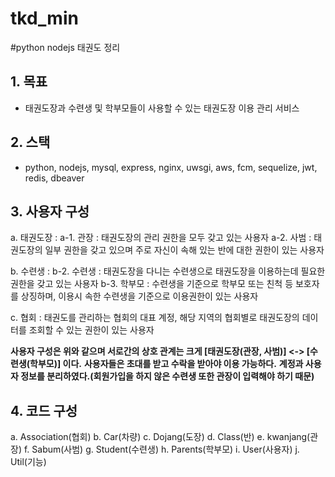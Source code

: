 # tkd_min

#python nodejs 태권도 정리

## 1. 목표
 - 태권도장과 수련생 및 학부모들이 사용할 수 있는 태권도장 이용 관리 서비스

## 2. 스택
 - python, nodejs, mysql, express, nginx, uwsgi, aws, fcm, sequelize, jwt, redis, dbeaver

## 3. 사용자 구성
 a. 태권도장 :
  a-1. 관장 : 태권도장의 관리 권한을 모두 갖고 있는 사용자
  a-2. 사범 : 태권도장의 일부 권한을 갖고 있으며 주로 자신이 속해 있는 반에 대한 권한이 있는 사용자
 
 b. 수련생 :
  b-2. 수련생 : 태권도장을 다니는 수련생으로 태권도장을 이용하는데 필요한 권한을 갖고 있는 사용자
  b-3. 학부모 : 수련생을 기준으로 학부모 또는 친척 등 보호자를 상징하며, 이용시 속한 수련생을 기준으로 이용권한이 있는 사용자
 
 c. 협회 : 태권도를 관리하는 협회의 대표 계정, 해당 지역의 협회별로 태권도장의 데이터를 조회할 수 있는 권한이 있는 사용자 
 
 **사용자 구성은 위와 같으며 서로간의 상호 관계는 크게 [태권도장(관장, 사범)] <-> [수련생(학부모)] 이다.**
 **사용자들은 초대를 받고 수락을 받아야 이용 가능하다.**
 **계정과 사용자 정보를 분리하였다.(회원가입을 하지 않은 수련생 또한 관장이 입력해야 하기 때문)**

## 4. 코드 구성
 a. Association(협회)
 b. Car(차량)
 c. Dojang(도장)
 d. Class(반)
 e. kwanjang(관장)
 f. Sabum(사범)
 g. Student(수련생)
 h. Parents(학부모)
 i. User(사용자)
 j. Util(기능)
